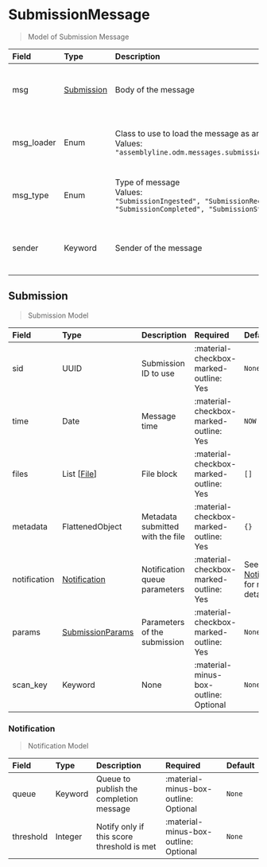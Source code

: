 [comment]: # (AUTOGENERATED MARKDOWN CONTENT. UPDATES TO ODM DOCUMENTATION SHOULD BE DONE THROUGH ASSEMBLYLINE-BASE REPO!)
# SubmissionMessage
> Model of Submission Message

| Field | Type | Description | Required | Default |
| :--- | :--- | :--- | :--- | :--- |
| msg | [Submission](/assemblyline4_docs/odm/messages/submission/#submission) | Body of the message | :material-checkbox-marked-outline: Yes | `None` |
| msg_loader | Enum | Class to use to load the message as an object<br>Values:<br>`"assemblyline.odm.messages.submission.SubmissionMessage"` | :material-checkbox-marked-outline: Yes | `assemblyline.odm.messages.submission.SubmissionMessage` |
| msg_type | Enum | Type of message<br>Values:<br>`"SubmissionIngested", "SubmissionReceived", "SubmissionCompleted", "SubmissionStarted"` | :material-checkbox-marked-outline: Yes | `None` |
| sender | Keyword | Sender of the message | :material-checkbox-marked-outline: Yes | `None` |


[comment]: # (AUTOGENERATED MARKDOWN CONTENT. UPDATES TO ODM DOCUMENTATION SHOULD BE DONE THROUGH ASSEMBLYLINE-BASE REPO!)
## Submission
> Submission Model

| Field | Type | Description | Required | Default |
| :--- | :--- | :--- | :--- | :--- |
| sid | UUID | Submission ID to use | :material-checkbox-marked-outline: Yes | `None` |
| time | Date | Message time | :material-checkbox-marked-outline: Yes | `NOW` |
| files | List [[File](/assemblyline4_docs/odm/models/submissio/#file)] | File block | :material-checkbox-marked-outline: Yes | `[]` |
| metadata | FlattenedObject | Metadata submitted with the file | :material-checkbox-marked-outline: Yes | `{}` |
| notification | [Notification](/assemblyline4_docs/odm/messages/submission/#notification) | Notification queue parameters | :material-checkbox-marked-outline: Yes | See [Notification](/assemblyline4_docs/odm/messages/submission/#notification) for more details. |
| params | [SubmissionParams](/assemblyline4_docs/odm/models/submissio/#submissionparams) | Parameters of the submission | :material-checkbox-marked-outline: Yes | `None` |
| scan_key | Keyword | None | :material-minus-box-outline: Optional | `None` |


[comment]: # (AUTOGENERATED MARKDOWN CONTENT. UPDATES TO ODM DOCUMENTATION SHOULD BE DONE THROUGH ASSEMBLYLINE-BASE REPO!)
### Notification
> Notification Model

| Field | Type | Description | Required | Default |
| :--- | :--- | :--- | :--- | :--- |
| queue | Keyword | Queue to publish the completion message | :material-minus-box-outline: Optional | `None` |
| threshold | Integer | Notify only if this score threshold is met | :material-minus-box-outline: Optional | `None` |


